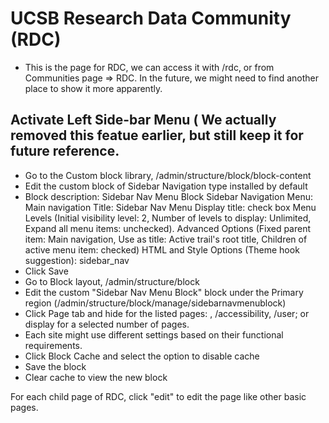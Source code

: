 # UCSB Research Data Community (RDC) 

- This is the page for RDC, we can access it with /rdc, or from Communities page => RDC. In the future, we might need to find another place to show it more apparently.

## Activate Left Side-bar Menu ( We actually removed this featue earlier, but still keep it for future reference.
- Go to the Custom block library, /admin/structure/block/block-content
- Edit the custom block of Sidebar Navigation type installed by default
- Block description: Sidebar Nav Menu Block
    Sidebar Navigation Menu: Main navigation
    Title: Sidebar Nav Menu
    Display title: check box
    Menu Levels (Initial visibility level: 2, Number of levels to display: Unlimited, Expand all menu items: unchecked).
    Advanced Options (Fixed parent item: Main navigation, Use as title: Active trail's root title, Children of active menu item: checked)
    HTML and Style Options (Theme hook suggestion): sidebar_nav
- Click Save
- Go to Block layout, /admin/structure/block
- Edit the custom "Sidebar Nav Menu Block" block under the Primary region (/admin/structure/block/manage/sidebarnavmenublock)
- Click Page tab and hide for the listed pages: <front>, /accessibility, /user; or display for a selected number of pages.
- Each site might use different settings based on their functional requirements.
- Click Block Cache and select the option to disable cache
- Save the block
- Clear cache to view the new block

For each child page of RDC, click "edit" to edit the page like other basic pages.

